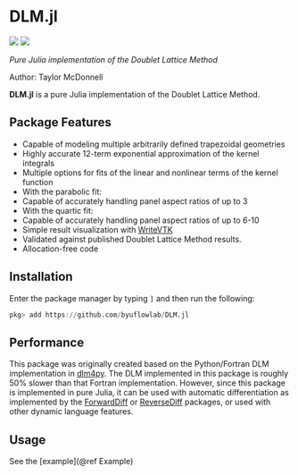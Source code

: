 # DLM.jl

[![](https://img.shields.io/badge/docs-dev-blue.svg)](https://flow.byu.edu/DLM.jl)
![](https://github.com/byuflowlab/DLM.jl/workflows/Run%20tests/badge.svg)

*Pure Julia implementation of the Doublet Lattice Method*

Author: Taylor McDonnell

**DLM.jl** is a pure Julia implementation of the Doublet Lattice Method.

## Package Features
- Capable of modeling multiple arbitrarily defined trapezoidal geometries
- Highly accurate 12-term exponential approximation of the kernel integrals
- Multiple options for fits of the linear and nonlinear terms of the kernel function
 - With the parabolic fit:
  - Capable of accurately handling panel aspect ratios of up to 3
 - With the quartic fit:
  - Capable of accurately handling panel aspect ratios of up to 6-10
- Simple result visualization with [WriteVTK](https://github.com/jipolanco/WriteVTK.jl)
- Validated against published Doublet Lattice Method results.
- Allocation-free code

## Installation

Enter the package manager by typing `]` and then run the following:

```julia
pkg> add https://github.com/byuflowlab/DLM.jl
```

## Performance

This package was originally created based on the Python/Fortran DLM implementation in [dlm4py](https://github.com/gjkennedy/dlm4py). The DLM implemented in this package is roughly 50\% slower than that Fortran implementation.  However, since this package is implemented in pure Julia, it can be used with automatic differentiation as implemented by the [ForwardDiff](https://github.com/JuliaDiff/ForwardDiff.jl) or [ReverseDiff](https://github.com/JuliaDiff/ReverseDiff.jl) packages, or used with other dynamic language features.

## Usage

See the [example](@ref Example)
